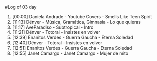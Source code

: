 #Log of 03 day

1. [00:00] Daniela Andrade - Youtube Covers - Smells Like Teen Spirit
1. [11:13] Dënver - Música, Gramática, Gimnasia - Lo que quieras
1. [11:17] AveParadiso - Subtropical - Intro
1. [11:21] Dënver - Totoral - Insistes en volver
1. [12:39] Enanitos Verdes - Guerra Gaucha - Eterna Soledad
1. [12:40] Dënver - Totoral - Insistes en volver
1. [12:51] Enanitos Verdes - Guerra Gaucha - Eterna Soledad
1. [12:55] Janet Camargo - Janet Camargo - Mujer de mito
